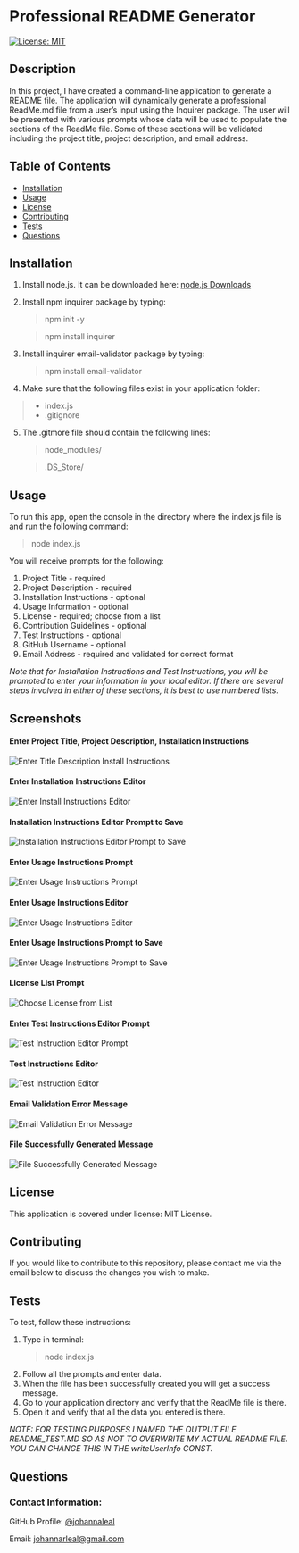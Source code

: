 # Professional README Generator

[![License: MIT](https://img.shields.io/badge/License-MIT-yellow.svg)](https://opensource.org/licenses/MIT)

## Description

In this project, I have created a command-line application to generate a README file. The application will dynamically generate a professional ReadMe.md file from a user’s input using the Inquirer package. The user will be presented with various prompts whose data will be used to populate the sections of the ReadMe file. Some of these sections will be validated including the project title, project description, and email address.

## Table of Contents
* [Installation](#installation)
* [Usage](#usage)
* [License](#license)
* [Contributing](#contributing)
* [Tests](#tests)
* [Questions](#questions)

## Installation
1. Install node.js. It can be downloaded here: [node.js Downloads](https://nodejs.org/en/download/)
2. Install npm inquirer package by typing:
    >npm init -y

    >npm install inquirer
3. Install inquirer email-validator package by typing:
    >npm install email-validator
4. Make sure that the following files exist in your application folder:
>- index.js
>- .gitignore
5. The .gitmore file should contain the following lines:
    >node_modules/

    >.DS_Store/

## Usage
To run this app, open the console in the directory where the index.js file is and run the following command:
>node index.js

You will receive prompts for the following:
1. Project Title - required
2. Project Description - required
3. Installation Instructions - optional
4. Usage Information - optional
5. License - required; choose from a list
6. Contribution Guidelines - optional
7. Test Instructions - optional
8. GitHub Username - optional
9. Email Address - required and validated for correct format

_Note that for Installation Instructions and Test Instructions, you will be prompted to enter your information in your local editor. If there are several steps involved in either of these sections, it is best to use numbered lists._

## Screenshots

#### Enter Project Title, Project Description, Installation Instructions

![Enter Title Description Install Instructions](./images/screen1.PNG)

#### Enter Installation Instructions Editor

![Enter Install Instructions Editor](./images/screen2.PNG)

#### Installation Instructions Editor Prompt to Save

![Installation Instructions Editor Prompt to Save](./images/screen3.PNG)

#### Enter Usage Instructions Prompt

![Enter Usage Instructions Prompt](./images/Usage1.PNG)

#### Enter Usage Instructions Editor

![Enter Usage Instructions Editor](./images/Usage2.PNG)

#### Enter Usage Instructions Prompt to Save

![Enter Usage Instructions Prompt to Save](./images/Usage3.PNG)

#### License List Prompt

![Choose License from List](./images/screen4.PNG)

#### Enter Test Instructions Editor Prompt

![Test Instruction Editor Prompt](./images/screen5.PNG)

#### Test Instructions Editor

![Test Instruction Editor](./images/screen6.PNG)

#### Email Validation Error Message

![Email Validation Error Message](./images/screen7.PNG)

#### File Successfully Generated Message

![File Successfully Generated Message](./images/screen8.PNG)


## License
This application is covered under license: MIT License.

## Contributing
If you would like to contribute to this repository, please contact me via the email below to discuss the changes you wish to make.

## Tests
To test, follow these instructions: 
1. Type in terminal:
    > node index.js
2. Follow all the prompts and enter data.
3. When the file has been successfully created you will get a success message.
4. Go to your application directory and verify that the ReadMe file is there.
5. Open it and verify that all the data you entered is there.

_NOTE: FOR TESTING PURPOSES I NAMED THE OUTPUT FILE README_TEST.MD SO AS NOT TO OVERWRITE MY ACTUAL README FILE. YOU CAN CHANGE THIS IN THE writeUserInfo CONST._

## Questions
### Contact Information:

GitHub Profile: [@johannaleal](http://github.com/johannaleal)

Email: <johannarleal@gmail.com>
    